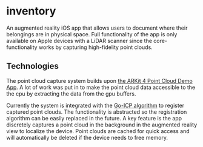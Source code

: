 #  inventory

An augmented reality iOS app that allows users to document where their belongings are in physical space. Full functionality of the app is only available on Apple devices with a LiDAR scanner since the core-functionality works by capturing high-fidelity point clouds. 

## Technologies
The point cloud capture system builds upon [the ARKit 4 Point Cloud Demo App](https://developer.apple.com/documentation/arkit/environmental_analysis/visualizing_a_point_cloud_using_scene_depth). A lot of work was put in to make the point cloud data accessible to the the cpu by extracting the data from the gpu buffers.

Currently the system is integrated with the [Go-ICP algorithm](https://github.com/kuwt/GOICP) to register captured point clouds. The functionality is abstracted so the registration algorithm can be easily replaced in the future. A key feature is the app discretely captures a point cloud in the background in the augmented reality view to localize the device. Point clouds are cached for quick access and will automatically be deleted if the device needs to free memory.

